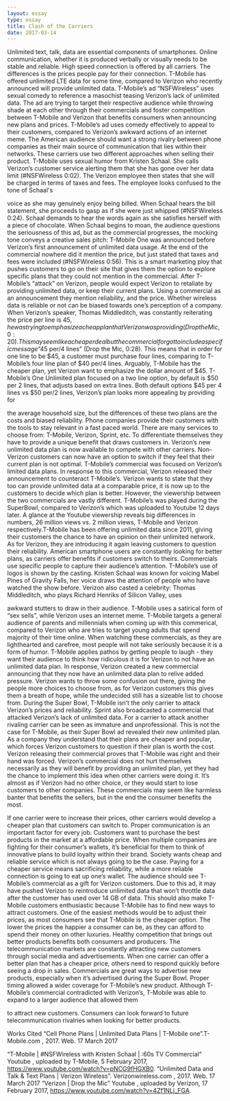 ```yaml
---
layout: essay
type: essay
title: Clash of the Carriers
date: 2017-03-14
---
```


Unlimited text, talk, data are essential components of smartphones. Online
communication, whether it is produced verbally or visually needs to be stable and reliable. High
speed connection is offered by all carriers. The differences is the prices people pay for their
connection. T-Mobile has offered unlimited LTE data for some time, compared to Verizon who
recently announced will provide unlimited data. T-Mobile’s ad “NSFWireless” uses sexual
comedy to reference a masochist teasing Verizon’s lack of unlimited data. The ad are trying to
target their respective audience while throwing shade at each other through their commercials
and foster competition between T-Mobile and Verizon that benefits consumers when announcing
new plans and prices. T-Mobile’s ad uses comedy effectively to appeal to their customers,
compared to Verizon’s awkward actions of an internet meme. The American audience should
want a strong rivalry between phone companies as their main source of communication that lies
within their networks.
These carriers use two different approaches when selling their product. T-Mobile uses
sexual humor from Kristen Schaal. She calls Verizon’s customer service alerting them that she
has gone over her data limit (#NSFWireless 0:02). The Verizon employee then states that she
will be charged in terms of taxes and fees. The employee looks confused to the tone of Schaal's

voice as she may genuinely enjoy being billed. When Schaal hears the bill statement, she
proceeds to gasp as if she were just whipped (#NSFWireless 0:24). Schaal demands to hear the
words again as she satisfies herself with a piece of chocolate. When Schaal begins to moan, the
audience questions the seriousness of this ad, but as the commercial progresses, the mocking
tone conveys a creative sales pitch: T-Mobile One was announced before Verizon’s first
announcement of unlimited data usage. At the end of the commercial nowhere did it mention the
price, but just stated that taxes and fees were included (#NSFWireless 0:56). This is a smart
marketing ploy that pushes customers to go on their site that gives them the option to explore
specific plans that they could not mention in the commercial.
After T-Mobile’s “attack” on Verizon, people would expect Verizon to retaliate by
providing unlimited data, or keep their current plans. Using a commercial as an announcement
they mention reliability, and the price. Whether wireless data is reliable or not can be biased
towards one’s perception of a company. When Verizon’s speaker, Thomas Middleditch, was
constantly reiterating the price per line is $45, he was trying to emphasize a cheap plan that
Verizon was providing (Drop the Mic, 0:20). This may seem like a cheaper deal but the
commercial forgot to include a specific message “$45 per/4 lines” (Drop the Mic, 0:28). This
means that in order for one line to be $45, a customer must purchase four lines, comparing to
T-Mobile’s four line plan of $40 per/4 lines. Arguably, T-Mobile has the cheaper plan, yet
Verizon want to emphasize the dollar amount of $45. T-Mobile’s One Unlimited plan focused on
a two line option, by default is $50 per 2 lines, that adjusts based on extra lines. Both default
options $45 per 4 lines vs $50 per/2 lines, Verizon’s plan looks more appealing by providing for

the average household size, but the differences of these two plans are the costs and biased
reliability.
Phone companies provide their customers with the tools to stay relevant in a fast paced
world. There are many services to choose from: T-Mobile, Verizon, Sprint, etc. To differentiate
themselves they have to provide a unique benefit that draws customers in. Verizon’s new
unlimited data plan is now available to compete with other carriers. Non-Verizon customers can
now have an option to switch if they feel that their current plan is not optimal. T-Mobile’s
commercial was focused on Verizon’s limited data plans. In response to this commercial,
Verizon released their announcement to counteract T-Mobile’s. Verizon wants to state that they
too can provide unlimited data at a comparable price, it is now up to the customers to decide
which plan is better. However, the viewership between the two commercials are vastly different.
T-Mobile’s was played during the SuperBowl, compared to Verizon’s which was uploaded to
Youtube 12 days later. A glance at the Youtube viewership reveals big differences in numbers,
26 million views vs. 2 million views, T-Mobile and Verizon respectively.T-Mobile has been
offering unlimited data since 2011, giving their customers the chance to have an opinion on their
unlimited network. As for Verizon, they are introducing it again leaving customers to question
their reliability. American smartphone users are constantly looking for better plans, as carriers
offer benefits if customers switch to theirs.
Commercials use specific people to capture their audience’s attention. T-Mobile’s use of
logos is shown by the casting. Kristen Schaal was known for voicing Mabel Pines of Gravity
Falls, her voice draws the attention of people who have watched the show before. Verizon also
casted a celebrity: Thomas Middleditch, who plays Richard Henriks of Silicon Valley, uses

awkward stutters to draw in their audience. T-Mobile uses a satirical form of “sex sells”, while
Verizon uses an internet meme. T-Mobile targets a general audience of parents and millennials
when coming up with this commerical, compared to Verizon who are tries to target young adults
that spend majority of their time online. When watching these commercials, as they are
lighthearted and carefree, most people will not take seriously because it is a form of humor.
T-Mobile applies pathos by getting people to laugh - they want their audience to think how
ridiculous it is for Verizon to not have an unlimited data plan. In response, Verizon created a
new commercial announcing that they now have an unlimited data plan to relive added pressure.
Verizon wants to throw some confusion out there, giving the people more choices to choose
from, as for Verizon customers this gives them a breath of hope, while the undecided still has a
sizeable list to choose from.
During the Super Bowl, T-Mobile isn’t the only carrier to attack Verizon’s prices and
reliability. Sprint also broadcasted a commercial that attacked Verizon’s lack of unlimited data.
For a carrier to attack another rivaling carrier can be seen as immature and unprofessional. This
is not the case for T-Mobile, as their Super Bowl ad revealed their new unlimited plan. As a
company they understand that their plans are cheaper and popular, which forces Verizon
customers to question if their plan is worth the cost. Verizon releasing their commercial proves
that T-Mobile was right and their hand was forced. Verizon’s commercial does not hurt
themselves necessarily as they will benefit by providing an unlimited plan, yet they had the
chance to implement this idea when other carriers were doing it. It’s almost as if Verizon had no
other choice, or they would start to lose customers to other companies. These commercials may
seem like harmless banter that benefits the sellers, but in the end the consumer benefits the most.

If one carrier were to increase their prices, other carriers would develop a cheaper plan that
customers can switch to.
Proper communication is an important factor for every job. Customers want to purchase
the best products in the market at a affordable price. When multiple companies are fighting for
their consumer’s wallets, it’s beneficial for them to think of innovative plans to build loyalty
within their brand. Society wants cheap and reliable service which is not always going to be the
case. Paying for a cheaper service means sacrificing reliability, while a more reliable connection
is going to eat up one’s wallet. The audience should see T-Mobile’s commercial as a gift for
Verizon customers. Due to this ad, it may have pushed Verizon to reintroduce unlimited data that
won’t throttle data after the customer has used over 14 GB of data. This should also make
T-Mobile customers enthusiastic because T-Mobile has to find new ways to attract customers.
One of the easiest methods would be to adjust their prices, as most consumers see that T-Mobile
is the cheaper option. The lower the prices the happier a consumer can be, as they can afford to
spend their money on other luxuries.
Healthy competition that brings out better products benefits both consumers and
producers. The telecommunication markets are constantly attracting new customers through
social media and advertisements. When one carrier can offer a better plan that has a cheaper
price, others need to respond quickly before seeing a drop in sales. Commercials are great ways
to advertise new products, especially when it’s advertised during the Super Bowl. Proper timing
allowed a wider coverage for T-Mobile’s new product. Although T-Mobile’s commercial
contradicted with Verizon’s, T-Mobile was able to expand to a larger audience that allowed them

to attract new customers. Consumers can look forward to future telecommunication rivalries
when looking for better products.

Works Cited
“Cell Phone Plans | Unlimited Data Plans | T-Mobile one”. ​ T-Mobile.com ​, 2017. Web. 17 March 2017

“T-Mobile | #NSFWireless with Kristen Schaal | :60s TV Commercial” ​ Youtube ​, uploaded by
T-Mobile, 5 February 2017, ​https://www.youtube.com/watch?v=pNCG9fHGXB0​.
“Unlimited Data and Talk & Text Plans | Verizon Wireless”. ​ Verizonwireless.com ​, 2017. Web.
17
March 2017
“Verizon | Drop the Mic” ​ Youtube ​, uploaded by Verizon, 17 February 2017,
https://www.youtube.com/watch?v=4Zf1NLj_FGA.
